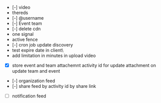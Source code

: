 - [-] video
- thereds
- [-] @username
- [-] Event team
- [-] delete cdn
- one signal
- active fence
- [-] cron job update discovery
- test expire date in client\
- add limitation in minutes in upload video
- [x] store event and team attachemnt activity id for update attachment on update team and event
- [-] organization feed
- [-] share feed by activity id  by share link
- [ ] notification feed